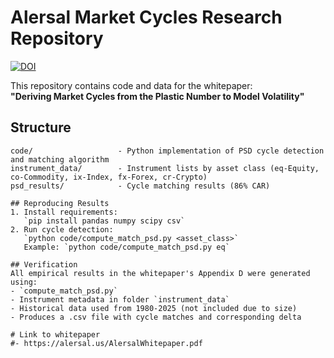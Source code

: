 # Alersal Market Cycles Research Repository
[![DOI](https://zenodo.org/badge/DOI/10.5281/zenodo.16730906.svg)](https://doi.org/10.5281/zenodo.16730906)

This repository contains code and data for the whitepaper:  
**"Deriving Market Cycles from the Plastic Number to Model Volatility"**

## Structure
```
code/                   - Python implementation of PSD cycle detection and matching algorithm
instrument_data/        - Instrument lists by asset class (eq-Equity, co-Commodity, ix-Index, fx-Forex, cr-Crypto)
psd_results/            - Cycle matching results (86% CAR)

## Reproducing Results
1. Install requirements:  
   `pip install pandas numpy scipy csv`
2. Run cycle detection:  
   `python code/compute_match_psd.py <asset_class>`  
   Example: `python code/compute_match_psd.py eq`

## Verification
All empirical results in the whitepaper's Appendix D were generated using:
- `compute_match_psd.py`
- Instrument metadata in folder `instrument_data`
- Historical data used from 1980-2025 (not included due to size)
- Produces a .csv file with cycle matches and corresponding delta

# Link to whitepaper
#- https://alersal.us/AlersalWhitepaper.pdf

